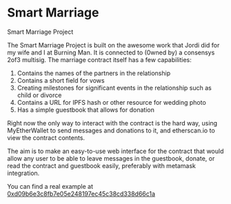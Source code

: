 # Smart Marriage
Smart Marriage Project

The Smart Marriage Project is built on the awesome work that Jordi did for my wife and I at Burning Man. It is connected to (0wned by) a consensys 2of3 multisig. The marriage contract itself has a few capabilities:

1. Contains the names of the partners in the relationship
2. Contains a short field for vows
3. Creating milestones for significant events in the relationship such as child or divorce
4. Contains a URL for IPFS hash or other resource for wedding photo
5. Has a simple guestbook that allows for donation 


Right now the only way to interact with the contract is the hard way, using MyEtherWallet to send messages and donations to it, and etherscan.io to view the contract contents.

The aim is to make an easy-to-use web interface for the contract that would allow any user to be able to leave messages in the guestbook, donate, or read the contract and guestbook easily, preferably with metamask integration.

You can find a real example at [0xd09b6e3c8fb7e05e248197ec45c38cd338d66c1a](https://etherscan.io/address/0xd09b6e3c8fb7e05e248197ec45c38cd338d66c1a#readContract)
